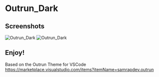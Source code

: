 # Outrun_Dark

## Screenshots

![Outrun_Dark](https://github.com/Solano695/spicetify-themes/blob/master/Outrun_Dark/Outrun%20Dark.png)
![Outrun_Dark](https://github.com/Solano695/spicetify-themes/blob/master/Outrun_Dark/Outrun%20Dark2.png)

## Enjoy!
Based on the Outrun Theme for VSCode https://marketplace.visualstudio.com/items?itemName=samrapdev.outrun
